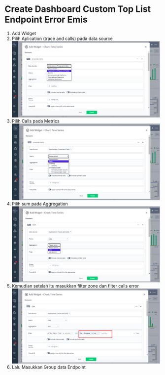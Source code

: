 # Create Dashboard Custom Top List Endpoint Error Emis

1. Add Widget
2. Pilih Aplication (trace and calls) pada data source ![gambar 1](asset/widget4.png)
3. Pilih Calls pada Metrics ![gambar 2](asset/widget5.png)
4. Pilih sum pada Aggregation ![gambar 3](asset/widget6.png)
5. Kemudian setelah itu masukkan filter zone dan filter calls error ![gambar 4](asset/widget8.png)
6. Lalu Masukkan Group data Endpoint
